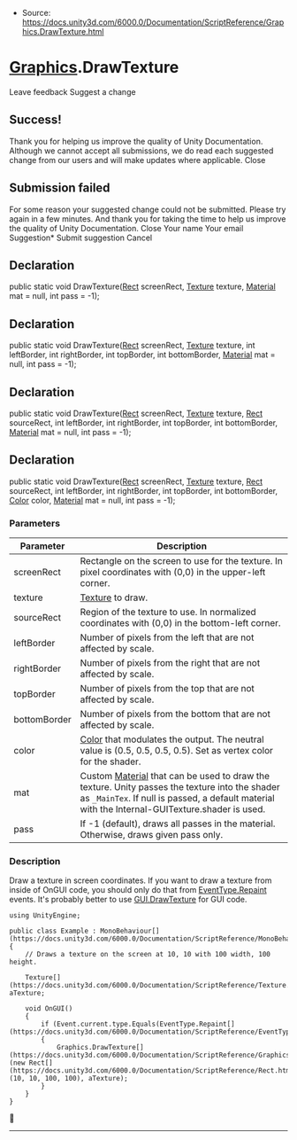 * Source: https://docs.unity3d.com/6000.0/Documentation/ScriptReference/Graphics.DrawTexture.html

#  [Graphics](https://docs.unity3d.com/6000.0/Documentation/ScriptReference/Graphics.html).DrawTexture
Leave feedback
Suggest a change
## Success!
Thank you for helping us improve the quality of Unity Documentation. Although we cannot accept all submissions, we do read each suggested change from our users and will make updates where applicable.
Close
## Submission failed
For some reason your suggested change could not be submitted. Please <a>try again</a> in a few minutes. And thank you for taking the time to help us improve the quality of Unity Documentation.
Close
Your name Your email Suggestion* Submit suggestion
Cancel
## Declaration
public static void DrawTexture([Rect](https://docs.unity3d.com/6000.0/Documentation/ScriptReference/Rect.html) screenRect, [Texture](https://docs.unity3d.com/6000.0/Documentation/ScriptReference/Texture.html) texture, [Material](https://docs.unity3d.com/6000.0/Documentation/ScriptReference/Material.html) mat = null, int pass = -1); 
## Declaration
public static void DrawTexture([Rect](https://docs.unity3d.com/6000.0/Documentation/ScriptReference/Rect.html) screenRect, [Texture](https://docs.unity3d.com/6000.0/Documentation/ScriptReference/Texture.html) texture, int leftBorder, int rightBorder, int topBorder, int bottomBorder, [Material](https://docs.unity3d.com/6000.0/Documentation/ScriptReference/Material.html) mat = null, int pass = -1); 
## Declaration
public static void DrawTexture([Rect](https://docs.unity3d.com/6000.0/Documentation/ScriptReference/Rect.html) screenRect, [Texture](https://docs.unity3d.com/6000.0/Documentation/ScriptReference/Texture.html) texture, [Rect](https://docs.unity3d.com/6000.0/Documentation/ScriptReference/Rect.html) sourceRect, int leftBorder, int rightBorder, int topBorder, int bottomBorder, [Material](https://docs.unity3d.com/6000.0/Documentation/ScriptReference/Material.html) mat = null, int pass = -1); 
## Declaration
public static void DrawTexture([Rect](https://docs.unity3d.com/6000.0/Documentation/ScriptReference/Rect.html) screenRect, [Texture](https://docs.unity3d.com/6000.0/Documentation/ScriptReference/Texture.html) texture, [Rect](https://docs.unity3d.com/6000.0/Documentation/ScriptReference/Rect.html) sourceRect, int leftBorder, int rightBorder, int topBorder, int bottomBorder, [Color](https://docs.unity3d.com/6000.0/Documentation/ScriptReference/Color.html) color, [Material](https://docs.unity3d.com/6000.0/Documentation/ScriptReference/Material.html) mat = null, int pass = -1); 
### Parameters
Parameter | Description  
---|---  
screenRect | Rectangle on the screen to use for the texture. In pixel coordinates with (0,0) in the upper-left corner.  
texture |  [Texture](https://docs.unity3d.com/6000.0/Documentation/ScriptReference/Texture.html) to draw.  
sourceRect | Region of the texture to use. In normalized coordinates with (0,0) in the bottom-left corner.  
leftBorder | Number of pixels from the left that are not affected by scale.  
rightBorder | Number of pixels from the right that are not affected by scale.  
topBorder | Number of pixels from the top that are not affected by scale.  
bottomBorder | Number of pixels from the bottom that are not affected by scale.  
color |  [Color](https://docs.unity3d.com/6000.0/Documentation/ScriptReference/Color.html) that modulates the output. The neutral value is (0.5, 0.5, 0.5, 0.5). Set as vertex color for the shader.  
mat | Custom [Material](https://docs.unity3d.com/6000.0/Documentation/ScriptReference/Material.html) that can be used to draw the texture. Unity passes the texture into the shader as `_MainTex`. If null is passed, a default material with the Internal-GUITexture.shader is used.  
pass | If -1 (default), draws all passes in the material. Otherwise, draws given pass only.  
### Description
Draw a texture in screen coordinates.
If you want to draw a texture from inside of OnGUI code, you should only do that from [EventType.Repaint](https://docs.unity3d.com/6000.0/Documentation/ScriptReference/EventType.Repaint.html) events. It's probably better to use [GUI.DrawTexture](https://docs.unity3d.com/6000.0/Documentation/ScriptReference/GUI.DrawTexture.html) for GUI code.
```
using UnityEngine;  
  
public class Example : MonoBehaviour[](https://docs.unity3d.com/6000.0/Documentation/ScriptReference/MonoBehaviour.html)
{
    // Draws a texture on the screen at 10, 10 with 100 width, 100 height.  
  
    Texture[](https://docs.unity3d.com/6000.0/Documentation/ScriptReference/Texture.html) aTexture;  
  
    void OnGUI()
    {
        if (Event.current.type.Equals(EventType.Repaint[](https://docs.unity3d.com/6000.0/Documentation/ScriptReference/EventType.Repaint.html)))
        {
            Graphics.DrawTexture[](https://docs.unity3d.com/6000.0/Documentation/ScriptReference/Graphics.DrawTexture.html)(new Rect[](https://docs.unity3d.com/6000.0/Documentation/ScriptReference/Rect.html)(10, 10, 100, 100), aTexture);
        }
    }
}
```

* * *
